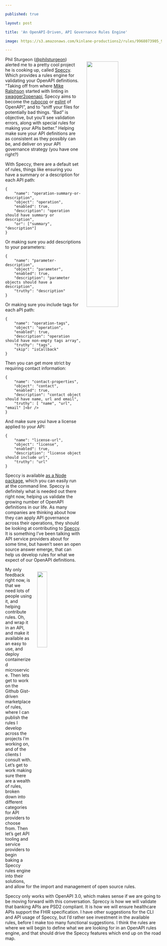 ---
published: true
layout: post
title: 'An OpenAPI-Driven, API Governance Rules Engine'
image: https://s3.amazonaws.com/kinlane-productions2/rules/9968073905_95ce575233_z.jpg
---

<p><img src="https://s3.amazonaws.com/kinlane-productions2/rules/9968073905_95ce575233_z.jpg" align="right" width="45%" style="padding: 15px;" />
<p>Phil Sturgeon (<a href="https://twitter.com/philsturgeon">@philsturgeon</a>) alerted me to a pretty cool project he is cooking up, called <a href="https://github.com/wework/speccy">Speccy</a>. Which provides a rules engine for validating your OpenAPI definitions. “Taking off from where <a href="https://twitter.com/PermittedSoc/">Mike Ralphson</a> started with linting in <a href="https://github.com/Mermade/swagger2openapi/">swagger2openapi</a>, Speccy aims to become the <a href="https://github.com/bbatsov/rubocop">rubocop</a> or <a href="https://eslint.org/">eslint</a> of OpenAPI”, and to “sniff your files for potentially bad things. “Bad” is objective, but you’ll see validation errors, along with special rules for making your APIs better.” Helping make sure your API definitions are as consistent as they possibly can be, and deliver on your API governance strategy (you have one right?)

<p>With Speccy, there are a default set of rules, things like ensuring you have a summary or a description for each API path:

<div class="highlighter-rouge"><div class="highlight"><pre class="highlight"><code>{
	"name": "operation-summary-or-description",
	"object": "operation",
	"enabled": true,
	"description": "operation should have summary or description",
	"or": ["summary", "description"]
}
</code></pre></div></div>

<p>Or making sure you add descriptions to your parameters:

<div class="highlighter-rouge"><div class="highlight"><pre class="highlight"><code>{
	"name": "parameter-description",
	"object": "parameter",
	"enabled": true,
	"description": "parameter objects should have a description",
	"truthy": "description"
}
</code></pre></div></div>

<p>Or making sure you include tags for each aPI path:

<div class="highlighter-rouge"><div class="highlight"><pre class="highlight"><code>{
	"name": "operation-tags",
	"object": "operation",
	"enabled": true,
	"description": "operation should have non-empty tags array",
	"truthy": "tags",
	"skip": "isCallback"
}
</code></pre></div></div>

<p>Then you can get more strict by requiring contact information:

<div class="highlighter-rouge"><div class="highlight"><pre class="highlight"><code>{
	"name": "contact-properties",
	"object": "contact",
	"enabled": true,
	"description": "contact object should have name, url and email",
	"truthy": [ "name", "url", "email" ]&lt;br /&gt;
}
</code></pre></div></div>

<p>And make sure youi have a license applied to your API:

<div class="highlighter-rouge"><div class="highlight"><pre class="highlight"><code>{
	"name": "license-url",
	"object": "license",
	"enabled": true,
	"description": "license object should include url",
	"truthy": "url"
}
</code></pre></div></div>

<p>Speccy is available <a href="https://www.npmjs.com/package/speccy">as a Node package</a>, which you can easily run at the command line. Speccy is definitely what is needed out there right now, helping us validate the growing number of OpenAPI definitions in our life. As many companies are thinking about how they can apply API governance across their operations, they should be looking at contributing to <a href="https://github.com/wework/speccy">Speccy</a>. It is something I’ve been talking with API service providers about for some time, but haven’t seen an open source answer emerge, that can help us develop rules for what we expect of our OpenAPI definitions.
<p><img src="https://s3.amazonaws.com/kinlane-productions2/openapi/openapi-logo.png" align="right" width="25%" style="padding: 15px;" />
<p>My only feedback right now, is that we need lots of people using it, and helping contribute rules. Oh, and wrap it in an API, and make it available as an easy to use, and deploy containerized microservice. Then lets get to work on the Github Gist-driven marketplace of rules, where I can publish the rules I develop across the projects I’m working on, and of the clients I consult with. Let’s get to work making sure there are a wealth of rules, broken down into different categories for API providers to choose from. Then let’s get API tooling and service providers to begin baking a Speccy rules engine into their solutions, and allow for the import and management of open source rules.

<p>Speccy only works with OpenAPI 3.0, which makes sense if we are going to be moving forward with this conversation. Spreccy is how we will validate that banking APIs are PSD2 compliant. It is how we will ensure healthcare APIs support the FHIR specification. I have other suggestions for the CLI and API usage of Speccy, but I’d rather see investment in the available rules, before I make too many functional suggestions. I think the rules are where we will begin to define what we are looking for in an OpenAPI rules engine, and that should drive the Speccy features which end up on the road map.


